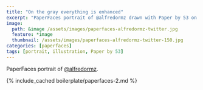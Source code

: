 ```yaml
---
title: "On the gray everything is enhanced"
excerpt: "PaperFaces portrait of @alfredormz drawn with Paper by 53 on an iPad."
image: 
  path: &image /assets/images/paperfaces-alfredormz-twitter.jpg 
  feature: *image
  thumbnail: /assets/images/paperfaces-alfredormz-twitter-150.jpg
categories: [paperfaces]
tags: [portrait, illustration, Paper by 53]
---
```


PaperFaces portrait of [@alfredormz](https://twitter.com/alfredormz).

{% include_cached boilerplate/paperfaces-2.md %}
